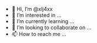 - 👋 Hi, I’m @xlj4xx
- 👀 I’m interested in ...
- 🌱 I’m currently learning ...
- 💞️ I’m looking to collaborate on ...
- 📫 How to reach me ...

<!---
xlj4xx/xlj4xx is a ✨ special ✨ repository because its `README.md` (this file) appears on your GitHub profile.
You can click the Preview link to take a look at your changes.
--->
